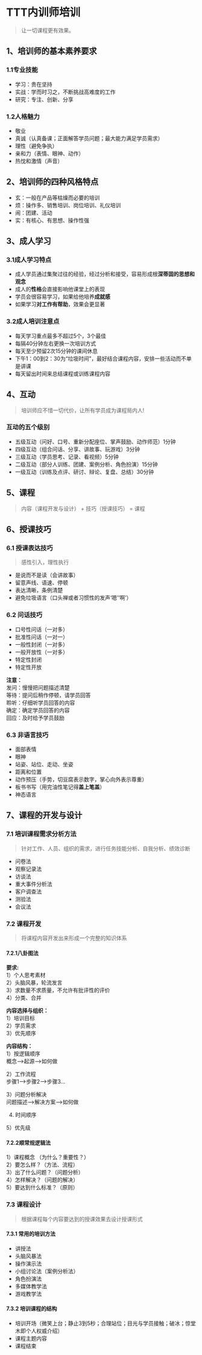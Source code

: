 # TTT内训师培训
> 让一切课程更有效果。  

## 1、培训师的基本素养要求

### 1.1专业技能 
* 学习：贵在坚持  
* 实战：学而时习之，不断挑战高难度的工作
* 研究：专注、创新、分享

### 1.2人格魅力
* 敬业
* 真诚（认真备课；正面解答学员问题；最大能力满足学员需求）
* 理性（避免争执）
* 亲和力（表情、眼神、动作）
* 热忱和激情（声音）

## 2、培训师的四种风格特点
* 玄：一般在产品等枯燥而必要的培训
* 烦：操作多、销售培训、岗位培训、礼仪培训
* 闹：团建、活动
* 实：有核心、有思想、操作性强

## 3、成人学习
### 3.1成人学习特点
* 成人学员通过集聚过往的经验，经过分析和接受，容易形成根**深蒂固的思想和观念**
* 成人的**性格**会直接影响他课堂上的表现
* 学员会很容易学习，如果给他培养**成就感**
* 如果学习**对工作有帮助**，效果会更显著

### 3.2成人培训注意点
* 每天学习重点最多不超过5个，3个最佳
* 每隔40分钟左右更换一次培训方式
* 每天至少预留2次15分钟的课间休息
* 下午1：00到2：30为“垃圾时间”，最好结合课程内容，安排一些活动而不单是讲课
* 每天留出时间来总结课程或训练课程内容

## 4、互动
> 培训师应不惜一切代价，让所有学员成为课程局内人!

### 互动的五个级别
* 五级互动（问好、口号、重新分配座位、掌声鼓励、动作师范）1分钟
* 四级互动（组合问话、分享、讲故事、玩游戏）3分钟
* 三级互动（学员思考、记录、看视频）5分钟
* 二级互动（部分人训练、团建、案例分析、角色扮演）15分钟
* 一级互动（训练及点评、研讨、辩论、复盘、总结）30分钟

## 5、课程
> 内容（课程开发与设计） + 技巧（授课技巧） = 课程

## 6、授课技巧
### 6.1 授课表达技巧
> 感性引入，理性执行

* 是说而不是读（会讲故事）
* 留意声线、语速、停顿
* 表达清晰，条例清楚
* 避免垃圾语言（口头禅或者习惯性的发声‘嗯’‘啊’）
### 6.2 问话技巧
* 口号性问话（一对多）
* 批准性问话（一对一）
* 一般性封闭（一对多）
* 一般开放性（一对多）
* 特定性封闭
* 特定性开放

**注意：**  
发问：慢慢把问题描述清楚  
等待：提问后稍作停顿，请学员回答  
聆听：仔细听学员回答的内容  
确定：确定学员回答的内容  
回应：及时给予学员鼓励  

### 6.3 非语言技巧
* 面部表情
* 眼神
* 站姿、站位、走动、坐姿
* 距离和位置
* 动作预压（手势，切豆腐表示数字，掌心向外表示尊重）
* 板书书写（用完油性笔记得**盖上笔盖**）
* 神态语言

## 7、课程的开发与设计
### 7.1 培训课程需求分析方法
> 针对工作、人员、组织的需求，进行任务技能分析、自我分析、绩效诊断  

* 问卷法
* 观察记录法
* 访谈法
* 重大事件分析法
* 客户调查法
* 测验法
* 会议法

### 7.2 课程开发
> 将课程内容开发出来形成一个完整的知识体系

#### 7.2.1八卦图法
**要求:**  
1）个人思考素材  
2）头脑风暴，轮流发言  
3）求数量不求质量，不允许有批评性的评价  
4）分类、合并

**内容选择与组织：**  
1）培训目标  
2）学员需求  
3）优先顺序  

**内容结构：**  
1）按逻辑顺序  
概念-->起源-->如何做  

2）工作流程  
步骤1-->步骤2-->步骤3...   

3）问题分析解决  
问题描述-->解决方案-->如何做  

4) 时间顺序  

5）优先级  

#### 7.2.2顺常规逻辑法
1）课程概念 （为什么？重要性？）  
2）要怎么样？（方法、流程）  
3）出了什么问题？（问题分析）  
4）怎样解决？（问题的解决）  
5）要达到什么标准？（原则）


### 7.3 课程设计
> 根据课程每个内容要达到的授课效果去设计授课形式  

#### 7.3.1 常用的培训方法
* 讲授法
* 头脑风暴法
* 操作演示法
* 小组讨论法（案例分析法）
* 角色扮演法
* 多媒体教学法
* 游戏教学法

#### 7.3.2 培训课程的结构
* 培训开场（微笑上台；静止3到5秒；合理站位；目光与学员接触；破冰；惊堂木即个人权威介绍）
* 课程主题内容
* 课程结束



